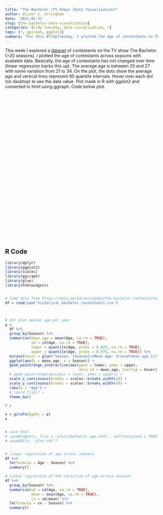 ```yaml
---
title: "The Bachelor (TV Show) [Data Visualization]"
author: Oliver C. Stringham
date: '2021-01-31'
slug: [the-bachelor-data-visualization]
categories: [tidy-tuesday, data-visualization, r]
tags: [r, ggiraph, ggplot2]
summary: "For this #TidyTuesday, I plotted the age of contestants on The Bachelor across >20 seasons. There was no significant trend in the age of contestants over time. The average age is between 25 and 27 with some variation from 21 to 34."
---
```


<script src="{{< blogdown/postref >}}index_files/htmlwidgets/htmlwidgets.js"></script>
<script src="{{< blogdown/postref >}}index_files/d3-bundle/d3-bundle.min.js"></script>
<script src="{{< blogdown/postref >}}index_files/d3-lasso/d3-lasso.min.js"></script>
<script src="{{< blogdown/postref >}}index_files/save-svg-as-png/save-svg-as-png.min.js"></script>
<link href="{{< blogdown/postref >}}index_files/ggiraphjs/ggiraphjs.min.css" rel="stylesheet" />
<script src="{{< blogdown/postref >}}index_files/ggiraphjs/ggiraphjs.min.js"></script>
<script src="{{< blogdown/postref >}}index_files/girafe-binding/girafe.js"></script>

This week I explored a [dataset](https://data.world/aerispaha/the-bachelor-contestants/workspace/file?filename=historical_bachelor_contestants.csv) of contestants on the TV show The Bachelor (&gt;20 seasons). I plotted the age of contestants across seasons with available data. Basically, the age of contestants has not changed over time (linear regression backs this up). The average age is between 25 and 27 with some variation from 21 to 34. On the plot, the dots show the average age and vertical lines represent 95 quantile intervals. Hover over each dot (on desktop) to see the data value. Plot made in R with ggplot2 and converted to html using ggiraph. Code below plot.

<div id="htmlwidget-1" style="width:672px;height:480px;" class="girafe html-widget"></div>
<script type="application/json" data-for="htmlwidget-1">{"x":{"html":"<?xml version=\"1.0\" encoding=\"UTF-8\"?>\n<svg xmlns='http://www.w3.org/2000/svg' xmlns:xlink='http://www.w3.org/1999/xlink' id='svg_aaba27f3-9698-490c-9775-9a42101affa7' viewBox='0 0 432.00 360.00'>\n  <g>\n    <defs>\n      <clipPath id='svg_aaba27f3-9698-490c-9775-9a42101affa7_cl_1'>\n        <rect x='0.00' y='0.00' width='432.00' height='360.00'/>\n      <\/clipPath>\n    <\/defs>\n    <rect x='0.00' y='0.00' width='432.00' height='360.00' id='svg_aaba27f3-9698-490c-9775-9a42101affa7_el_1' clip-path='url(#svg_aaba27f3-9698-490c-9775-9a42101affa7_cl_1)' fill='#FFFFFF' fill-opacity='1' stroke='#FFFFFF' stroke-opacity='1' stroke-width='0.75' stroke-linejoin='round' stroke-linecap='round'/>\n    <defs>\n      <clipPath id='svg_aaba27f3-9698-490c-9775-9a42101affa7_cl_2'>\n        <rect x='0.00' y='0.00' width='432.00' height='360.00'/>\n      <\/clipPath>\n    <\/defs>\n    <rect x='0.00' y='0.00' width='432.00' height='360.00' id='svg_aaba27f3-9698-490c-9775-9a42101affa7_el_2' clip-path='url(#svg_aaba27f3-9698-490c-9775-9a42101affa7_cl_2)' fill='#FFFFFF' fill-opacity='1' stroke='#FFFFFF' stroke-opacity='1' stroke-width='1.07' stroke-linejoin='round' stroke-linecap='round'/>\n    <defs>\n      <clipPath id='svg_aaba27f3-9698-490c-9775-9a42101affa7_cl_3'>\n        <rect x='33.13' y='5.48' width='393.39' height='323.03'/>\n      <\/clipPath>\n    <\/defs>\n    <rect x='33.13' y='5.48' width='393.39' height='323.03' id='svg_aaba27f3-9698-490c-9775-9a42101affa7_el_3' clip-path='url(#svg_aaba27f3-9698-490c-9775-9a42101affa7_cl_3)' fill='#FFFFFF' fill-opacity='1' stroke='none'/>\n    <polyline points='33.13,304.93 426.52,304.93' id='svg_aaba27f3-9698-490c-9775-9a42101affa7_el_4' clip-path='url(#svg_aaba27f3-9698-490c-9775-9a42101affa7_cl_3)' fill='none' stroke='#EBEBEB' stroke-opacity='1' stroke-width='0.53' stroke-linejoin='round' stroke-linecap='butt'/>\n    <polyline points='33.13,215.94 426.52,215.94' id='svg_aaba27f3-9698-490c-9775-9a42101affa7_el_5' clip-path='url(#svg_aaba27f3-9698-490c-9775-9a42101affa7_cl_3)' fill='none' stroke='#EBEBEB' stroke-opacity='1' stroke-width='0.53' stroke-linejoin='round' stroke-linecap='butt'/>\n    <polyline points='33.13,126.95 426.52,126.95' id='svg_aaba27f3-9698-490c-9775-9a42101affa7_el_6' clip-path='url(#svg_aaba27f3-9698-490c-9775-9a42101affa7_cl_3)' fill='none' stroke='#EBEBEB' stroke-opacity='1' stroke-width='0.53' stroke-linejoin='round' stroke-linecap='butt'/>\n    <polyline points='33.13,37.96 426.52,37.96' id='svg_aaba27f3-9698-490c-9775-9a42101affa7_el_7' clip-path='url(#svg_aaba27f3-9698-490c-9775-9a42101affa7_cl_3)' fill='none' stroke='#EBEBEB' stroke-opacity='1' stroke-width='0.53' stroke-linejoin='round' stroke-linecap='butt'/>\n    <polyline points='51.01,328.51 51.01,5.48' id='svg_aaba27f3-9698-490c-9775-9a42101affa7_el_8' clip-path='url(#svg_aaba27f3-9698-490c-9775-9a42101affa7_cl_3)' fill='none' stroke='#EBEBEB' stroke-opacity='1' stroke-width='0.53' stroke-linejoin='round' stroke-linecap='butt'/>\n    <polyline points='83.52,328.51 83.52,5.48' id='svg_aaba27f3-9698-490c-9775-9a42101affa7_el_9' clip-path='url(#svg_aaba27f3-9698-490c-9775-9a42101affa7_cl_3)' fill='none' stroke='#EBEBEB' stroke-opacity='1' stroke-width='0.53' stroke-linejoin='round' stroke-linecap='butt'/>\n    <polyline points='116.03,328.51 116.03,5.48' id='svg_aaba27f3-9698-490c-9775-9a42101affa7_el_10' clip-path='url(#svg_aaba27f3-9698-490c-9775-9a42101affa7_cl_3)' fill='none' stroke='#EBEBEB' stroke-opacity='1' stroke-width='0.53' stroke-linejoin='round' stroke-linecap='butt'/>\n    <polyline points='148.54,328.51 148.54,5.48' id='svg_aaba27f3-9698-490c-9775-9a42101affa7_el_11' clip-path='url(#svg_aaba27f3-9698-490c-9775-9a42101affa7_cl_3)' fill='none' stroke='#EBEBEB' stroke-opacity='1' stroke-width='0.53' stroke-linejoin='round' stroke-linecap='butt'/>\n    <polyline points='181.06,328.51 181.06,5.48' id='svg_aaba27f3-9698-490c-9775-9a42101affa7_el_12' clip-path='url(#svg_aaba27f3-9698-490c-9775-9a42101affa7_cl_3)' fill='none' stroke='#EBEBEB' stroke-opacity='1' stroke-width='0.53' stroke-linejoin='round' stroke-linecap='butt'/>\n    <polyline points='213.57,328.51 213.57,5.48' id='svg_aaba27f3-9698-490c-9775-9a42101affa7_el_13' clip-path='url(#svg_aaba27f3-9698-490c-9775-9a42101affa7_cl_3)' fill='none' stroke='#EBEBEB' stroke-opacity='1' stroke-width='0.53' stroke-linejoin='round' stroke-linecap='butt'/>\n    <polyline points='246.08,328.51 246.08,5.48' id='svg_aaba27f3-9698-490c-9775-9a42101affa7_el_14' clip-path='url(#svg_aaba27f3-9698-490c-9775-9a42101affa7_cl_3)' fill='none' stroke='#EBEBEB' stroke-opacity='1' stroke-width='0.53' stroke-linejoin='round' stroke-linecap='butt'/>\n    <polyline points='278.59,328.51 278.59,5.48' id='svg_aaba27f3-9698-490c-9775-9a42101affa7_el_15' clip-path='url(#svg_aaba27f3-9698-490c-9775-9a42101affa7_cl_3)' fill='none' stroke='#EBEBEB' stroke-opacity='1' stroke-width='0.53' stroke-linejoin='round' stroke-linecap='butt'/>\n    <polyline points='311.10,328.51 311.10,5.48' id='svg_aaba27f3-9698-490c-9775-9a42101affa7_el_16' clip-path='url(#svg_aaba27f3-9698-490c-9775-9a42101affa7_cl_3)' fill='none' stroke='#EBEBEB' stroke-opacity='1' stroke-width='0.53' stroke-linejoin='round' stroke-linecap='butt'/>\n    <polyline points='343.62,328.51 343.62,5.48' id='svg_aaba27f3-9698-490c-9775-9a42101affa7_el_17' clip-path='url(#svg_aaba27f3-9698-490c-9775-9a42101affa7_cl_3)' fill='none' stroke='#EBEBEB' stroke-opacity='1' stroke-width='0.53' stroke-linejoin='round' stroke-linecap='butt'/>\n    <polyline points='376.13,328.51 376.13,5.48' id='svg_aaba27f3-9698-490c-9775-9a42101affa7_el_18' clip-path='url(#svg_aaba27f3-9698-490c-9775-9a42101affa7_cl_3)' fill='none' stroke='#EBEBEB' stroke-opacity='1' stroke-width='0.53' stroke-linejoin='round' stroke-linecap='butt'/>\n    <polyline points='408.64,328.51 408.64,5.48' id='svg_aaba27f3-9698-490c-9775-9a42101affa7_el_19' clip-path='url(#svg_aaba27f3-9698-490c-9775-9a42101affa7_cl_3)' fill='none' stroke='#EBEBEB' stroke-opacity='1' stroke-width='0.53' stroke-linejoin='round' stroke-linecap='butt'/>\n    <polyline points='33.13,260.43 426.52,260.43' id='svg_aaba27f3-9698-490c-9775-9a42101affa7_el_20' clip-path='url(#svg_aaba27f3-9698-490c-9775-9a42101affa7_cl_3)' fill='none' stroke='#EBEBEB' stroke-opacity='1' stroke-width='1.07' stroke-linejoin='round' stroke-linecap='butt'/>\n    <polyline points='33.13,171.44 426.52,171.44' id='svg_aaba27f3-9698-490c-9775-9a42101affa7_el_21' clip-path='url(#svg_aaba27f3-9698-490c-9775-9a42101affa7_cl_3)' fill='none' stroke='#EBEBEB' stroke-opacity='1' stroke-width='1.07' stroke-linejoin='round' stroke-linecap='butt'/>\n    <polyline points='33.13,82.45 426.52,82.45' id='svg_aaba27f3-9698-490c-9775-9a42101affa7_el_22' clip-path='url(#svg_aaba27f3-9698-490c-9775-9a42101affa7_cl_3)' fill='none' stroke='#EBEBEB' stroke-opacity='1' stroke-width='1.07' stroke-linejoin='round' stroke-linecap='butt'/>\n    <polyline points='34.75,328.51 34.75,5.48' id='svg_aaba27f3-9698-490c-9775-9a42101affa7_el_23' clip-path='url(#svg_aaba27f3-9698-490c-9775-9a42101affa7_cl_3)' fill='none' stroke='#EBEBEB' stroke-opacity='1' stroke-width='1.07' stroke-linejoin='round' stroke-linecap='butt'/>\n    <polyline points='67.27,328.51 67.27,5.48' id='svg_aaba27f3-9698-490c-9775-9a42101affa7_el_24' clip-path='url(#svg_aaba27f3-9698-490c-9775-9a42101affa7_cl_3)' fill='none' stroke='#EBEBEB' stroke-opacity='1' stroke-width='1.07' stroke-linejoin='round' stroke-linecap='butt'/>\n    <polyline points='99.78,328.51 99.78,5.48' id='svg_aaba27f3-9698-490c-9775-9a42101affa7_el_25' clip-path='url(#svg_aaba27f3-9698-490c-9775-9a42101affa7_cl_3)' fill='none' stroke='#EBEBEB' stroke-opacity='1' stroke-width='1.07' stroke-linejoin='round' stroke-linecap='butt'/>\n    <polyline points='132.29,328.51 132.29,5.48' id='svg_aaba27f3-9698-490c-9775-9a42101affa7_el_26' clip-path='url(#svg_aaba27f3-9698-490c-9775-9a42101affa7_cl_3)' fill='none' stroke='#EBEBEB' stroke-opacity='1' stroke-width='1.07' stroke-linejoin='round' stroke-linecap='butt'/>\n    <polyline points='164.80,328.51 164.80,5.48' id='svg_aaba27f3-9698-490c-9775-9a42101affa7_el_27' clip-path='url(#svg_aaba27f3-9698-490c-9775-9a42101affa7_cl_3)' fill='none' stroke='#EBEBEB' stroke-opacity='1' stroke-width='1.07' stroke-linejoin='round' stroke-linecap='butt'/>\n    <polyline points='197.31,328.51 197.31,5.48' id='svg_aaba27f3-9698-490c-9775-9a42101affa7_el_28' clip-path='url(#svg_aaba27f3-9698-490c-9775-9a42101affa7_cl_3)' fill='none' stroke='#EBEBEB' stroke-opacity='1' stroke-width='1.07' stroke-linejoin='round' stroke-linecap='butt'/>\n    <polyline points='229.82,328.51 229.82,5.48' id='svg_aaba27f3-9698-490c-9775-9a42101affa7_el_29' clip-path='url(#svg_aaba27f3-9698-490c-9775-9a42101affa7_cl_3)' fill='none' stroke='#EBEBEB' stroke-opacity='1' stroke-width='1.07' stroke-linejoin='round' stroke-linecap='butt'/>\n    <polyline points='262.34,328.51 262.34,5.48' id='svg_aaba27f3-9698-490c-9775-9a42101affa7_el_30' clip-path='url(#svg_aaba27f3-9698-490c-9775-9a42101affa7_cl_3)' fill='none' stroke='#EBEBEB' stroke-opacity='1' stroke-width='1.07' stroke-linejoin='round' stroke-linecap='butt'/>\n    <polyline points='294.85,328.51 294.85,5.48' id='svg_aaba27f3-9698-490c-9775-9a42101affa7_el_31' clip-path='url(#svg_aaba27f3-9698-490c-9775-9a42101affa7_cl_3)' fill='none' stroke='#EBEBEB' stroke-opacity='1' stroke-width='1.07' stroke-linejoin='round' stroke-linecap='butt'/>\n    <polyline points='327.36,328.51 327.36,5.48' id='svg_aaba27f3-9698-490c-9775-9a42101affa7_el_32' clip-path='url(#svg_aaba27f3-9698-490c-9775-9a42101affa7_cl_3)' fill='none' stroke='#EBEBEB' stroke-opacity='1' stroke-width='1.07' stroke-linejoin='round' stroke-linecap='butt'/>\n    <polyline points='359.87,328.51 359.87,5.48' id='svg_aaba27f3-9698-490c-9775-9a42101affa7_el_33' clip-path='url(#svg_aaba27f3-9698-490c-9775-9a42101affa7_cl_3)' fill='none' stroke='#EBEBEB' stroke-opacity='1' stroke-width='1.07' stroke-linejoin='round' stroke-linecap='butt'/>\n    <polyline points='392.38,328.51 392.38,5.48' id='svg_aaba27f3-9698-490c-9775-9a42101affa7_el_34' clip-path='url(#svg_aaba27f3-9698-490c-9775-9a42101affa7_cl_3)' fill='none' stroke='#EBEBEB' stroke-opacity='1' stroke-width='1.07' stroke-linejoin='round' stroke-linecap='butt'/>\n    <polyline points='424.89,328.51 424.89,5.48' id='svg_aaba27f3-9698-490c-9775-9a42101affa7_el_35' clip-path='url(#svg_aaba27f3-9698-490c-9775-9a42101affa7_cl_3)' fill='none' stroke='#EBEBEB' stroke-opacity='1' stroke-width='1.07' stroke-linejoin='round' stroke-linecap='butt'/>\n    <line x1='51.01' y1='304.93' x2='51.01' y2='118.05' id='svg_aaba27f3-9698-490c-9775-9a42101affa7_el_36' clip-path='url(#svg_aaba27f3-9698-490c-9775-9a42101affa7_cl_3)' stroke='#000000' stroke-opacity='1' stroke-width='1.07' stroke-linejoin='round' stroke-linecap='butt' fill='#000000' fill-opacity='1' data-id='26.4' title='Season: 1&amp;lt;br&amp;gt;Mean Age: 26.4'/>\n    <line x1='67.27' y1='304.93' x2='67.27' y2='86.90' id='svg_aaba27f3-9698-490c-9775-9a42101affa7_el_37' clip-path='url(#svg_aaba27f3-9698-490c-9775-9a42101affa7_cl_3)' stroke='#000000' stroke-opacity='1' stroke-width='1.07' stroke-linejoin='round' stroke-linecap='butt' fill='#000000' fill-opacity='1' data-id='26.6' title='Season: 2&amp;lt;br&amp;gt;Mean Age: 26.6'/>\n    <line x1='116.03' y1='313.83' x2='116.03' y2='171.44' id='svg_aaba27f3-9698-490c-9775-9a42101affa7_el_38' clip-path='url(#svg_aaba27f3-9698-490c-9775-9a42101affa7_cl_3)' stroke='#000000' stroke-opacity='1' stroke-width='1.07' stroke-linejoin='round' stroke-linecap='butt' fill='#000000' fill-opacity='1' data-id='25.04' title='Season: 5&amp;lt;br&amp;gt;Mean Age: 25'/>\n    <line x1='181.06' y1='304.93' x2='181.06' y2='93.58' id='svg_aaba27f3-9698-490c-9775-9a42101affa7_el_39' clip-path='url(#svg_aaba27f3-9698-490c-9775-9a42101affa7_cl_3)' stroke='#000000' stroke-opacity='1' stroke-width='1.07' stroke-linejoin='round' stroke-linecap='butt' fill='#000000' fill-opacity='1' data-id='26.3076923076923' title='Season: 9&amp;lt;br&amp;gt;Mean Age: 26.3'/>\n    <line x1='197.31' y1='291.58' x2='197.31' y2='73.56' id='svg_aaba27f3-9698-490c-9775-9a42101affa7_el_40' clip-path='url(#svg_aaba27f3-9698-490c-9775-9a42101affa7_cl_3)' stroke='#000000' stroke-opacity='1' stroke-width='1.07' stroke-linejoin='round' stroke-linecap='butt' fill='#000000' fill-opacity='1' data-id='25.76' title='Season: 10&amp;lt;br&amp;gt;Mean Age: 25.8'/>\n    <line x1='213.57' y1='282.68' x2='213.57' y2='42.41' id='svg_aaba27f3-9698-490c-9775-9a42101affa7_el_41' clip-path='url(#svg_aaba27f3-9698-490c-9775-9a42101affa7_cl_3)' stroke='#000000' stroke-opacity='1' stroke-width='1.07' stroke-linejoin='round' stroke-linecap='butt' fill='#000000' fill-opacity='1' data-id='27' title='Season: 11&amp;lt;br&amp;gt;Mean Age: 27'/>\n    <line x1='229.82' y1='304.93' x2='229.82' y2='60.21' id='svg_aaba27f3-9698-490c-9775-9a42101affa7_el_42' clip-path='url(#svg_aaba27f3-9698-490c-9775-9a42101affa7_cl_3)' stroke='#000000' stroke-opacity='1' stroke-width='1.07' stroke-linejoin='round' stroke-linecap='butt' fill='#000000' fill-opacity='1' data-id='26.32' title='Season: 12&amp;lt;br&amp;gt;Mean Age: 26.3'/>\n    <line x1='246.08' y1='282.68' x2='246.08' y2='20.16' id='svg_aaba27f3-9698-490c-9775-9a42101affa7_el_43' clip-path='url(#svg_aaba27f3-9698-490c-9775-9a42101affa7_cl_3)' stroke='#000000' stroke-opacity='1' stroke-width='1.07' stroke-linejoin='round' stroke-linecap='butt' fill='#000000' fill-opacity='1' data-id='26.92' title='Season: 13&amp;lt;br&amp;gt;Mean Age: 26.9'/>\n    <line x1='262.34' y1='282.68' x2='262.34' y2='95.80' id='svg_aaba27f3-9698-490c-9775-9a42101affa7_el_44' clip-path='url(#svg_aaba27f3-9698-490c-9775-9a42101affa7_cl_3)' stroke='#000000' stroke-opacity='1' stroke-width='1.07' stroke-linejoin='round' stroke-linecap='butt' fill='#000000' fill-opacity='1' data-id='26.2' title='Season: 14&amp;lt;br&amp;gt;Mean Age: 26.2'/>\n    <line x1='278.59' y1='260.43' x2='278.59' y2='114.71' id='svg_aaba27f3-9698-490c-9775-9a42101affa7_el_45' clip-path='url(#svg_aaba27f3-9698-490c-9775-9a42101affa7_cl_3)' stroke='#000000' stroke-opacity='1' stroke-width='1.07' stroke-linejoin='round' stroke-linecap='butt' fill='#000000' fill-opacity='1' data-id='26.8666666666667' title='Season: 15&amp;lt;br&amp;gt;Mean Age: 26.9'/>\n    <line x1='294.85' y1='282.68' x2='294.85' y2='29.06' id='svg_aaba27f3-9698-490c-9775-9a42101affa7_el_46' clip-path='url(#svg_aaba27f3-9698-490c-9775-9a42101affa7_cl_3)' stroke='#000000' stroke-opacity='1' stroke-width='1.07' stroke-linejoin='round' stroke-linecap='butt' fill='#000000' fill-opacity='1' data-id='27.56' title='Season: 16&amp;lt;br&amp;gt;Mean Age: 27.6'/>\n    <line x1='311.10' y1='260.43' x2='311.10' y2='96.36' id='svg_aaba27f3-9698-490c-9775-9a42101affa7_el_47' clip-path='url(#svg_aaba27f3-9698-490c-9775-9a42101affa7_cl_3)' stroke='#000000' stroke-opacity='1' stroke-width='1.07' stroke-linejoin='round' stroke-linecap='butt' fill='#000000' fill-opacity='1' data-id='26.4230769230769' title='Season: 17&amp;lt;br&amp;gt;Mean Age: 26.4'/>\n    <line x1='327.36' y1='290.47' x2='327.36' y2='82.45' id='svg_aaba27f3-9698-490c-9775-9a42101affa7_el_48' clip-path='url(#svg_aaba27f3-9698-490c-9775-9a42101affa7_cl_3)' stroke='#000000' stroke-opacity='1' stroke-width='1.07' stroke-linejoin='round' stroke-linecap='butt' fill='#000000' fill-opacity='1' data-id='26.1111111111111' title='Season: 18&amp;lt;br&amp;gt;Mean Age: 26.1'/>\n    <line x1='343.62' y1='278.79' x2='343.62' y2='92.47' id='svg_aaba27f3-9698-490c-9775-9a42101affa7_el_49' clip-path='url(#svg_aaba27f3-9698-490c-9775-9a42101affa7_cl_3)' stroke='#000000' stroke-opacity='1' stroke-width='1.07' stroke-linejoin='round' stroke-linecap='butt' fill='#000000' fill-opacity='1' data-id='26.8333333333333' title='Season: 19&amp;lt;br&amp;gt;Mean Age: 26.8'/>\n    <line x1='359.87' y1='282.68' x2='359.87' y2='126.95' id='svg_aaba27f3-9698-490c-9775-9a42101affa7_el_50' clip-path='url(#svg_aaba27f3-9698-490c-9775-9a42101affa7_cl_3)' stroke='#000000' stroke-opacity='1' stroke-width='1.07' stroke-linejoin='round' stroke-linecap='butt' fill='#000000' fill-opacity='1' data-id='25.1428571428571' title='Season: 20&amp;lt;br&amp;gt;Mean Age: 25.1'/>\n    <line x1='376.13' y1='282.68' x2='376.13' y2='104.70' id='svg_aaba27f3-9698-490c-9775-9a42101affa7_el_51' clip-path='url(#svg_aaba27f3-9698-490c-9775-9a42101affa7_cl_3)' stroke='#000000' stroke-opacity='1' stroke-width='1.07' stroke-linejoin='round' stroke-linecap='butt' fill='#000000' fill-opacity='1' data-id='25.9666666666667' title='Season: 21&amp;lt;br&amp;gt;Mean Age: 26'/>\n    <line x1='392.38' y1='289.35' x2='392.38' y2='75.78' id='svg_aaba27f3-9698-490c-9775-9a42101affa7_el_52' clip-path='url(#svg_aaba27f3-9698-490c-9775-9a42101affa7_cl_3)' stroke='#000000' stroke-opacity='1' stroke-width='1.07' stroke-linejoin='round' stroke-linecap='butt' fill='#000000' fill-opacity='1' data-id='27.1379310344828' title='Season: 22&amp;lt;br&amp;gt;Mean Age: 27.1'/>\n    <line x1='408.64' y1='282.68' x2='408.64' y2='104.70' id='svg_aaba27f3-9698-490c-9775-9a42101affa7_el_53' clip-path='url(#svg_aaba27f3-9698-490c-9775-9a42101affa7_cl_3)' stroke='#000000' stroke-opacity='1' stroke-width='1.07' stroke-linejoin='round' stroke-linecap='butt' fill='#000000' fill-opacity='1' data-id='25.5925925925926' title='Season: 23&amp;lt;br&amp;gt;Mean Age: 25.6'/>\n    <circle cx='51.01' cy='207.04' r='2.13pt' id='svg_aaba27f3-9698-490c-9775-9a42101affa7_el_54' clip-path='url(#svg_aaba27f3-9698-490c-9775-9a42101affa7_cl_3)' fill='#000000' fill-opacity='1' stroke='#000000' stroke-opacity='1' stroke-width='1.42' stroke-linejoin='round' stroke-linecap='round' data-id='26.4' title='Season: 1&amp;lt;br&amp;gt;Mean Age: 26.4'/>\n    <circle cx='67.27' cy='202.59' r='2.13pt' id='svg_aaba27f3-9698-490c-9775-9a42101affa7_el_55' clip-path='url(#svg_aaba27f3-9698-490c-9775-9a42101affa7_cl_3)' fill='#000000' fill-opacity='1' stroke='#000000' stroke-opacity='1' stroke-width='1.42' stroke-linejoin='round' stroke-linecap='round' data-id='26.6' title='Season: 2&amp;lt;br&amp;gt;Mean Age: 26.6'/>\n    <circle cx='116.03' cy='237.30' r='2.13pt' id='svg_aaba27f3-9698-490c-9775-9a42101affa7_el_56' clip-path='url(#svg_aaba27f3-9698-490c-9775-9a42101affa7_cl_3)' fill='#000000' fill-opacity='1' stroke='#000000' stroke-opacity='1' stroke-width='1.42' stroke-linejoin='round' stroke-linecap='round' data-id='25.04' title='Season: 5&amp;lt;br&amp;gt;Mean Age: 25'/>\n    <circle cx='181.06' cy='209.09' r='2.13pt' id='svg_aaba27f3-9698-490c-9775-9a42101affa7_el_57' clip-path='url(#svg_aaba27f3-9698-490c-9775-9a42101affa7_cl_3)' fill='#000000' fill-opacity='1' stroke='#000000' stroke-opacity='1' stroke-width='1.42' stroke-linejoin='round' stroke-linecap='round' data-id='26.3076923076923' title='Season: 9&amp;lt;br&amp;gt;Mean Age: 26.3'/>\n    <circle cx='197.31' cy='221.28' r='2.13pt' id='svg_aaba27f3-9698-490c-9775-9a42101affa7_el_58' clip-path='url(#svg_aaba27f3-9698-490c-9775-9a42101affa7_cl_3)' fill='#000000' fill-opacity='1' stroke='#000000' stroke-opacity='1' stroke-width='1.42' stroke-linejoin='round' stroke-linecap='round' data-id='25.76' title='Season: 10&amp;lt;br&amp;gt;Mean Age: 25.8'/>\n    <circle cx='213.57' cy='193.69' r='2.13pt' id='svg_aaba27f3-9698-490c-9775-9a42101affa7_el_59' clip-path='url(#svg_aaba27f3-9698-490c-9775-9a42101affa7_cl_3)' fill='#000000' fill-opacity='1' stroke='#000000' stroke-opacity='1' stroke-width='1.42' stroke-linejoin='round' stroke-linecap='round' data-id='27' title='Season: 11&amp;lt;br&amp;gt;Mean Age: 27'/>\n    <circle cx='229.82' cy='208.82' r='2.13pt' id='svg_aaba27f3-9698-490c-9775-9a42101affa7_el_60' clip-path='url(#svg_aaba27f3-9698-490c-9775-9a42101affa7_cl_3)' fill='#000000' fill-opacity='1' stroke='#000000' stroke-opacity='1' stroke-width='1.42' stroke-linejoin='round' stroke-linecap='round' data-id='26.32' title='Season: 12&amp;lt;br&amp;gt;Mean Age: 26.3'/>\n    <circle cx='246.08' cy='195.47' r='2.13pt' id='svg_aaba27f3-9698-490c-9775-9a42101affa7_el_61' clip-path='url(#svg_aaba27f3-9698-490c-9775-9a42101affa7_cl_3)' fill='#000000' fill-opacity='1' stroke='#000000' stroke-opacity='1' stroke-width='1.42' stroke-linejoin='round' stroke-linecap='round' data-id='26.92' title='Season: 13&amp;lt;br&amp;gt;Mean Age: 26.9'/>\n    <circle cx='262.34' cy='211.49' r='2.13pt' id='svg_aaba27f3-9698-490c-9775-9a42101affa7_el_62' clip-path='url(#svg_aaba27f3-9698-490c-9775-9a42101affa7_cl_3)' fill='#000000' fill-opacity='1' stroke='#000000' stroke-opacity='1' stroke-width='1.42' stroke-linejoin='round' stroke-linecap='round' data-id='26.2' title='Season: 14&amp;lt;br&amp;gt;Mean Age: 26.2'/>\n    <circle cx='278.59' cy='196.66' r='2.13pt' id='svg_aaba27f3-9698-490c-9775-9a42101affa7_el_63' clip-path='url(#svg_aaba27f3-9698-490c-9775-9a42101affa7_cl_3)' fill='#000000' fill-opacity='1' stroke='#000000' stroke-opacity='1' stroke-width='1.42' stroke-linejoin='round' stroke-linecap='round' data-id='26.8666666666667' title='Season: 15&amp;lt;br&amp;gt;Mean Age: 26.9'/>\n    <circle cx='294.85' cy='181.23' r='2.13pt' id='svg_aaba27f3-9698-490c-9775-9a42101affa7_el_64' clip-path='url(#svg_aaba27f3-9698-490c-9775-9a42101affa7_cl_3)' fill='#000000' fill-opacity='1' stroke='#000000' stroke-opacity='1' stroke-width='1.42' stroke-linejoin='round' stroke-linecap='round' data-id='27.56' title='Season: 16&amp;lt;br&amp;gt;Mean Age: 27.6'/>\n    <circle cx='311.10' cy='206.53' r='2.13pt' id='svg_aaba27f3-9698-490c-9775-9a42101affa7_el_65' clip-path='url(#svg_aaba27f3-9698-490c-9775-9a42101affa7_cl_3)' fill='#000000' fill-opacity='1' stroke='#000000' stroke-opacity='1' stroke-width='1.42' stroke-linejoin='round' stroke-linecap='round' data-id='26.4230769230769' title='Season: 17&amp;lt;br&amp;gt;Mean Age: 26.4'/>\n    <circle cx='327.36' cy='213.47' r='2.13pt' id='svg_aaba27f3-9698-490c-9775-9a42101affa7_el_66' clip-path='url(#svg_aaba27f3-9698-490c-9775-9a42101affa7_cl_3)' fill='#000000' fill-opacity='1' stroke='#000000' stroke-opacity='1' stroke-width='1.42' stroke-linejoin='round' stroke-linecap='round' data-id='26.1111111111111' title='Season: 18&amp;lt;br&amp;gt;Mean Age: 26.1'/>\n    <circle cx='343.62' cy='197.40' r='2.13pt' id='svg_aaba27f3-9698-490c-9775-9a42101affa7_el_67' clip-path='url(#svg_aaba27f3-9698-490c-9775-9a42101affa7_cl_3)' fill='#000000' fill-opacity='1' stroke='#000000' stroke-opacity='1' stroke-width='1.42' stroke-linejoin='round' stroke-linecap='round' data-id='26.8333333333333' title='Season: 19&amp;lt;br&amp;gt;Mean Age: 26.8'/>\n    <circle cx='359.87' cy='235.01' r='2.13pt' id='svg_aaba27f3-9698-490c-9775-9a42101affa7_el_68' clip-path='url(#svg_aaba27f3-9698-490c-9775-9a42101affa7_cl_3)' fill='#000000' fill-opacity='1' stroke='#000000' stroke-opacity='1' stroke-width='1.42' stroke-linejoin='round' stroke-linecap='round' data-id='25.1428571428571' title='Season: 20&amp;lt;br&amp;gt;Mean Age: 25.1'/>\n    <circle cx='376.13' cy='216.68' r='2.13pt' id='svg_aaba27f3-9698-490c-9775-9a42101affa7_el_69' clip-path='url(#svg_aaba27f3-9698-490c-9775-9a42101affa7_cl_3)' fill='#000000' fill-opacity='1' stroke='#000000' stroke-opacity='1' stroke-width='1.42' stroke-linejoin='round' stroke-linecap='round' data-id='25.9666666666667' title='Season: 21&amp;lt;br&amp;gt;Mean Age: 26'/>\n    <circle cx='392.38' cy='190.62' r='2.13pt' id='svg_aaba27f3-9698-490c-9775-9a42101affa7_el_70' clip-path='url(#svg_aaba27f3-9698-490c-9775-9a42101affa7_cl_3)' fill='#000000' fill-opacity='1' stroke='#000000' stroke-opacity='1' stroke-width='1.42' stroke-linejoin='round' stroke-linecap='round' data-id='27.1379310344828' title='Season: 22&amp;lt;br&amp;gt;Mean Age: 27.1'/>\n    <circle cx='408.64' cy='225.00' r='2.13pt' id='svg_aaba27f3-9698-490c-9775-9a42101affa7_el_71' clip-path='url(#svg_aaba27f3-9698-490c-9775-9a42101affa7_cl_3)' fill='#000000' fill-opacity='1' stroke='#000000' stroke-opacity='1' stroke-width='1.42' stroke-linejoin='round' stroke-linecap='round' data-id='25.5925925925926' title='Season: 23&amp;lt;br&amp;gt;Mean Age: 25.6'/>\n    <rect x='33.13' y='5.48' width='393.39' height='323.03' id='svg_aaba27f3-9698-490c-9775-9a42101affa7_el_72' clip-path='url(#svg_aaba27f3-9698-490c-9775-9a42101affa7_cl_3)' fill='none' stroke='#333333' stroke-opacity='1' stroke-width='1.07' stroke-linejoin='round' stroke-linecap='round'/>\n    <defs>\n      <clipPath id='svg_aaba27f3-9698-490c-9775-9a42101affa7_cl_4'>\n        <rect x='0.00' y='0.00' width='432.00' height='360.00'/>\n      <\/clipPath>\n    <\/defs>\n    <g clip-path='url(#svg_aaba27f3-9698-490c-9775-9a42101affa7_cl_4)'>\n      <text x='18.41' y='263.58' id='svg_aaba27f3-9698-490c-9775-9a42101affa7_el_73' font-size='6.60pt' fill='#4D4D4D' fill-opacity='1' font-family='Arial'>24<\/text>\n    <\/g>\n    <g clip-path='url(#svg_aaba27f3-9698-490c-9775-9a42101affa7_cl_4)'>\n      <text x='18.41' y='174.59' id='svg_aaba27f3-9698-490c-9775-9a42101affa7_el_74' font-size='6.60pt' fill='#4D4D4D' fill-opacity='1' font-family='Arial'>28<\/text>\n    <\/g>\n    <g clip-path='url(#svg_aaba27f3-9698-490c-9775-9a42101affa7_cl_4)'>\n      <text x='18.41' y='85.60' id='svg_aaba27f3-9698-490c-9775-9a42101affa7_el_75' font-size='6.60pt' fill='#4D4D4D' fill-opacity='1' font-family='Arial'>32<\/text>\n    <\/g>\n    <polyline points='30.39,260.43 33.13,260.43' id='svg_aaba27f3-9698-490c-9775-9a42101affa7_el_76' clip-path='url(#svg_aaba27f3-9698-490c-9775-9a42101affa7_cl_4)' fill='none' stroke='#333333' stroke-opacity='1' stroke-width='1.07' stroke-linejoin='round' stroke-linecap='butt'/>\n    <polyline points='30.39,171.44 33.13,171.44' id='svg_aaba27f3-9698-490c-9775-9a42101affa7_el_77' clip-path='url(#svg_aaba27f3-9698-490c-9775-9a42101affa7_cl_4)' fill='none' stroke='#333333' stroke-opacity='1' stroke-width='1.07' stroke-linejoin='round' stroke-linecap='butt'/>\n    <polyline points='30.39,82.45 33.13,82.45' id='svg_aaba27f3-9698-490c-9775-9a42101affa7_el_78' clip-path='url(#svg_aaba27f3-9698-490c-9775-9a42101affa7_cl_4)' fill='none' stroke='#333333' stroke-opacity='1' stroke-width='1.07' stroke-linejoin='round' stroke-linecap='butt'/>\n    <polyline points='34.75,331.25 34.75,328.51' id='svg_aaba27f3-9698-490c-9775-9a42101affa7_el_79' clip-path='url(#svg_aaba27f3-9698-490c-9775-9a42101affa7_cl_4)' fill='none' stroke='#333333' stroke-opacity='1' stroke-width='1.07' stroke-linejoin='round' stroke-linecap='butt'/>\n    <polyline points='67.27,331.25 67.27,328.51' id='svg_aaba27f3-9698-490c-9775-9a42101affa7_el_80' clip-path='url(#svg_aaba27f3-9698-490c-9775-9a42101affa7_cl_4)' fill='none' stroke='#333333' stroke-opacity='1' stroke-width='1.07' stroke-linejoin='round' stroke-linecap='butt'/>\n    <polyline points='99.78,331.25 99.78,328.51' id='svg_aaba27f3-9698-490c-9775-9a42101affa7_el_81' clip-path='url(#svg_aaba27f3-9698-490c-9775-9a42101affa7_cl_4)' fill='none' stroke='#333333' stroke-opacity='1' stroke-width='1.07' stroke-linejoin='round' stroke-linecap='butt'/>\n    <polyline points='132.29,331.25 132.29,328.51' id='svg_aaba27f3-9698-490c-9775-9a42101affa7_el_82' clip-path='url(#svg_aaba27f3-9698-490c-9775-9a42101affa7_cl_4)' fill='none' stroke='#333333' stroke-opacity='1' stroke-width='1.07' stroke-linejoin='round' stroke-linecap='butt'/>\n    <polyline points='164.80,331.25 164.80,328.51' id='svg_aaba27f3-9698-490c-9775-9a42101affa7_el_83' clip-path='url(#svg_aaba27f3-9698-490c-9775-9a42101affa7_cl_4)' fill='none' stroke='#333333' stroke-opacity='1' stroke-width='1.07' stroke-linejoin='round' stroke-linecap='butt'/>\n    <polyline points='197.31,331.25 197.31,328.51' id='svg_aaba27f3-9698-490c-9775-9a42101affa7_el_84' clip-path='url(#svg_aaba27f3-9698-490c-9775-9a42101affa7_cl_4)' fill='none' stroke='#333333' stroke-opacity='1' stroke-width='1.07' stroke-linejoin='round' stroke-linecap='butt'/>\n    <polyline points='229.82,331.25 229.82,328.51' id='svg_aaba27f3-9698-490c-9775-9a42101affa7_el_85' clip-path='url(#svg_aaba27f3-9698-490c-9775-9a42101affa7_cl_4)' fill='none' stroke='#333333' stroke-opacity='1' stroke-width='1.07' stroke-linejoin='round' stroke-linecap='butt'/>\n    <polyline points='262.34,331.25 262.34,328.51' id='svg_aaba27f3-9698-490c-9775-9a42101affa7_el_86' clip-path='url(#svg_aaba27f3-9698-490c-9775-9a42101affa7_cl_4)' fill='none' stroke='#333333' stroke-opacity='1' stroke-width='1.07' stroke-linejoin='round' stroke-linecap='butt'/>\n    <polyline points='294.85,331.25 294.85,328.51' id='svg_aaba27f3-9698-490c-9775-9a42101affa7_el_87' clip-path='url(#svg_aaba27f3-9698-490c-9775-9a42101affa7_cl_4)' fill='none' stroke='#333333' stroke-opacity='1' stroke-width='1.07' stroke-linejoin='round' stroke-linecap='butt'/>\n    <polyline points='327.36,331.25 327.36,328.51' id='svg_aaba27f3-9698-490c-9775-9a42101affa7_el_88' clip-path='url(#svg_aaba27f3-9698-490c-9775-9a42101affa7_cl_4)' fill='none' stroke='#333333' stroke-opacity='1' stroke-width='1.07' stroke-linejoin='round' stroke-linecap='butt'/>\n    <polyline points='359.87,331.25 359.87,328.51' id='svg_aaba27f3-9698-490c-9775-9a42101affa7_el_89' clip-path='url(#svg_aaba27f3-9698-490c-9775-9a42101affa7_cl_4)' fill='none' stroke='#333333' stroke-opacity='1' stroke-width='1.07' stroke-linejoin='round' stroke-linecap='butt'/>\n    <polyline points='392.38,331.25 392.38,328.51' id='svg_aaba27f3-9698-490c-9775-9a42101affa7_el_90' clip-path='url(#svg_aaba27f3-9698-490c-9775-9a42101affa7_cl_4)' fill='none' stroke='#333333' stroke-opacity='1' stroke-width='1.07' stroke-linejoin='round' stroke-linecap='butt'/>\n    <polyline points='424.89,331.25 424.89,328.51' id='svg_aaba27f3-9698-490c-9775-9a42101affa7_el_91' clip-path='url(#svg_aaba27f3-9698-490c-9775-9a42101affa7_cl_4)' fill='none' stroke='#333333' stroke-opacity='1' stroke-width='1.07' stroke-linejoin='round' stroke-linecap='butt'/>\n    <g clip-path='url(#svg_aaba27f3-9698-490c-9775-9a42101affa7_cl_4)'>\n      <text x='32.31' y='339.74' id='svg_aaba27f3-9698-490c-9775-9a42101affa7_el_92' font-size='6.60pt' fill='#4D4D4D' fill-opacity='1' font-family='Arial'>0<\/text>\n    <\/g>\n    <g clip-path='url(#svg_aaba27f3-9698-490c-9775-9a42101affa7_cl_4)'>\n      <text x='64.82' y='339.74' id='svg_aaba27f3-9698-490c-9775-9a42101affa7_el_93' font-size='6.60pt' fill='#4D4D4D' fill-opacity='1' font-family='Arial'>2<\/text>\n    <\/g>\n    <g clip-path='url(#svg_aaba27f3-9698-490c-9775-9a42101affa7_cl_4)'>\n      <text x='97.33' y='339.74' id='svg_aaba27f3-9698-490c-9775-9a42101affa7_el_94' font-size='6.60pt' fill='#4D4D4D' fill-opacity='1' font-family='Arial'>4<\/text>\n    <\/g>\n    <g clip-path='url(#svg_aaba27f3-9698-490c-9775-9a42101affa7_cl_4)'>\n      <text x='129.84' y='339.74' id='svg_aaba27f3-9698-490c-9775-9a42101affa7_el_95' font-size='6.60pt' fill='#4D4D4D' fill-opacity='1' font-family='Arial'>6<\/text>\n    <\/g>\n    <g clip-path='url(#svg_aaba27f3-9698-490c-9775-9a42101affa7_cl_4)'>\n      <text x='162.35' y='339.74' id='svg_aaba27f3-9698-490c-9775-9a42101affa7_el_96' font-size='6.60pt' fill='#4D4D4D' fill-opacity='1' font-family='Arial'>8<\/text>\n    <\/g>\n    <g clip-path='url(#svg_aaba27f3-9698-490c-9775-9a42101affa7_cl_4)'>\n      <text x='192.42' y='339.74' id='svg_aaba27f3-9698-490c-9775-9a42101affa7_el_97' font-size='6.60pt' fill='#4D4D4D' fill-opacity='1' font-family='Arial'>10<\/text>\n    <\/g>\n    <g clip-path='url(#svg_aaba27f3-9698-490c-9775-9a42101affa7_cl_4)'>\n      <text x='224.93' y='339.74' id='svg_aaba27f3-9698-490c-9775-9a42101affa7_el_98' font-size='6.60pt' fill='#4D4D4D' fill-opacity='1' font-family='Arial'>12<\/text>\n    <\/g>\n    <g clip-path='url(#svg_aaba27f3-9698-490c-9775-9a42101affa7_cl_4)'>\n      <text x='257.44' y='339.74' id='svg_aaba27f3-9698-490c-9775-9a42101affa7_el_99' font-size='6.60pt' fill='#4D4D4D' fill-opacity='1' font-family='Arial'>14<\/text>\n    <\/g>\n    <g clip-path='url(#svg_aaba27f3-9698-490c-9775-9a42101affa7_cl_4)'>\n      <text x='289.95' y='339.74' id='svg_aaba27f3-9698-490c-9775-9a42101affa7_el_100' font-size='6.60pt' fill='#4D4D4D' fill-opacity='1' font-family='Arial'>16<\/text>\n    <\/g>\n    <g clip-path='url(#svg_aaba27f3-9698-490c-9775-9a42101affa7_cl_4)'>\n      <text x='322.47' y='339.74' id='svg_aaba27f3-9698-490c-9775-9a42101affa7_el_101' font-size='6.60pt' fill='#4D4D4D' fill-opacity='1' font-family='Arial'>18<\/text>\n    <\/g>\n    <g clip-path='url(#svg_aaba27f3-9698-490c-9775-9a42101affa7_cl_4)'>\n      <text x='354.98' y='339.74' id='svg_aaba27f3-9698-490c-9775-9a42101affa7_el_102' font-size='6.60pt' fill='#4D4D4D' fill-opacity='1' font-family='Arial'>20<\/text>\n    <\/g>\n    <g clip-path='url(#svg_aaba27f3-9698-490c-9775-9a42101affa7_cl_4)'>\n      <text x='387.49' y='339.74' id='svg_aaba27f3-9698-490c-9775-9a42101affa7_el_103' font-size='6.60pt' fill='#4D4D4D' fill-opacity='1' font-family='Arial'>22<\/text>\n    <\/g>\n    <g clip-path='url(#svg_aaba27f3-9698-490c-9775-9a42101affa7_cl_4)'>\n      <text x='420.00' y='339.74' id='svg_aaba27f3-9698-490c-9775-9a42101affa7_el_104' font-size='6.60pt' fill='#4D4D4D' fill-opacity='1' font-family='Arial'>24<\/text>\n    <\/g>\n    <g clip-path='url(#svg_aaba27f3-9698-490c-9775-9a42101affa7_cl_4)'>\n      <text x='211.17' y='352.21' id='svg_aaba27f3-9698-490c-9775-9a42101affa7_el_105' font-size='8.25pt' font-family='Arial'>Season<\/text>\n    <\/g>\n    <g clip-path='url(#svg_aaba27f3-9698-490c-9775-9a42101affa7_cl_4)'>\n      <text transform='translate(13.35,176.78) rotate(-90.00)' id='svg_aaba27f3-9698-490c-9775-9a42101affa7_el_106' font-size='8.25pt' font-family='Arial'>Age<\/text>\n    <\/g>\n  <\/g>\n<\/svg>","js":null,"uid":"svg_aaba27f3-9698-490c-9775-9a42101affa7","ratio":1.2,"settings":{"tooltip":{"css":".tooltip_SVGID_ { padding:5px;background:black;color:white;border-radius:2px 2px 2px 2px }","offx":10,"offy":0,"use_cursor_pos":true,"opacity":0.9,"usefill":false,"usestroke":false,"delay":{"over":200,"out":500}},"hover":{"css":".hover_SVGID_ { fill:orange;stroke:gray; }","reactive":false},"hoverkey":{"css":".hover_key_SVGID_ { stroke:red; }","reactive":false},"hovertheme":{"css":".hover_theme_SVGID_ { fill:green; }","reactive":false},"hoverinv":{"css":""},"zoom":{"min":1,"max":1},"capture":{"css":".selected_SVGID_ { fill:red;stroke:gray; }","type":"multiple","only_shiny":true,"selected":[]},"capturekey":{"css":".selected_key_SVGID_ { stroke:gray; }","type":"single","only_shiny":true,"selected":[]},"capturetheme":{"css":".selected_theme_SVGID_ { stroke:gray; }","type":"single","only_shiny":true,"selected":[]},"toolbar":{"position":"topright","saveaspng":true,"pngname":"diagram"},"sizing":{"rescale":true,"width":1}}},"evals":[],"jsHooks":[]}</script>

## R Code

``` r
library(dplyr)
library(ggplot2)
library(scales)
library(ggiraph)
library(glue)
library(htmlwidgets)


# load data from https://data.world/aerispaha/the-bachelor-contestants/workspace/file?filename=historical_bachelor_contestants.csv
df = read.csv('historical_bachelor_contestants.csv')



# dot plot median age per year
p = 
  df %>% 
  group_by(Season) %>% 
  summarise(mean_age = mean(Age, na.rm = TRUE),
            sd = sd(Age, na.rm = TRUE),
            lower = quantile(Age, probs = 0.025, na.rm = TRUE),
            upper = quantile(Age, probs = 0.975, na.rm = TRUE)) %>% 
  mutate(hover = glue("Season: {Season}\nMean Age: {round(mean_age,1)}")) %>% 
  ggplot(aes(y = mean_age, x = Season)) +
  geom_pointrange_interactive(aes(ymin = lower, ymax = upper,
                                  data_id = mean_age, tooltip = hover)) +
  # geom_pointrange(aes(ymin = lower, ymax = upper)) +
  scale_x_continuous(breaks = scales::breaks_width(2)) +
  scale_y_continuous(breaks = scales::breaks_width(4)) +
  labs(y = "Age") +
  # coord_flip() + 
  theme_bw()

# p

x = girafe(ggobj = p)
x


# save html
# saveWidget(x, file = 'plots/bachelor_age.html', selfcontained = TRUE)
# saveRDS(x, 'plot.rds')


# linear regression of age across seasons
df %>% 
  lm(formula = Age ~ Season) %>% 
  summary()

# linear regression of the variation of age across seasons
df %>% 
  group_by(Season) %>% 
  summarise(sd = sd(Age, na.rm = TRUE),
            mean = mean(Age, na.rm = TRUE),
            cv = sd/mean) %>% 
  lm(formula = cv ~ Season) %>% 
  summary()
```
